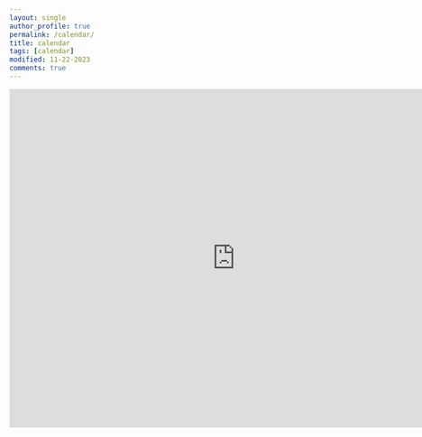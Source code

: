 ```yaml
---
layout: single
author_profile: true
permalink: /calendar/
title: calendar
tags: [calendar]
modified: 11-22-2023
comments: true
---
```


<iframe src="https://calendar.google.com/calendar/embed?src=mobinafarzaneh098%40gmail.com&ctz=Asia%2FTehran" style="border: 0" width="800" height="600" frameborder="0" scrolling="no"></iframe>




